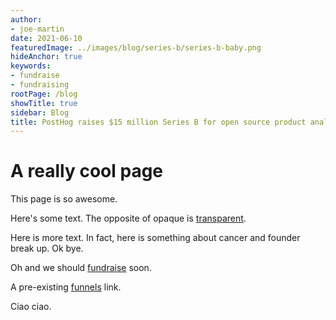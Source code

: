 ```yaml
---
author:
- joe-martin
date: 2021-06-10
featuredImage: ../images/blog/series-b/series-b-baby.png
hideAnchor: true
keywords:
- fundraise
- fundraising
rootPage: /blog
showTitle: true
sidebar: Blog
title: PostHog raises $15 million Series B for open source product analytics
---
```

# A really cool page

This page is so awesome.

Here's some text. The opposite of opaque is [transparent](example-post-2).

Here is more text. In fact, here is something about cancer and founder break up. Ok bye.

Oh and we should [fundraise](example-post) soon.

A pre-existing [funnels](funnels) link.

Ciao ciao.